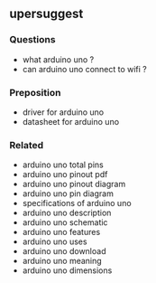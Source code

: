 ## upersuggest

### Questions
- what arduino uno ?
- can arduino uno connect to wifi ?

### Preposition
- driver for arduino uno
- datasheet for arduino uno

### Related
- arduino uno total pins
- arduino uno pinout pdf
- arduino uno pinout diagram
- arduino uno pin diagram
- specifications of arduino uno
- arduino uno description
- arduino uno schematic
- arduino uno features
- arduino uno uses
- arduino uno download
- arduino uno meaning
- arduino uno dimensions
